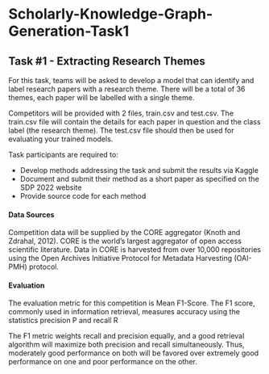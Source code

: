 # Scholarly-Knowledge-Graph-Generation-Task1

## Task #1 - Extracting Research Themes

For this task, teams will be asked to develop a model that can identify and label research papers with a research theme. There will be a total of 36 themes, each paper will be labelled with a single theme.

Competitors will be provided with 2 files, train.csv and test.csv. The train.csv file will contain the details for each paper in question and the class label (the research theme). The test.csv file should then be used for evaluating your trained models.

Task participants are required to:

- Develop methods addressing the task and submit the results via Kaggle
- Document and submit their method as a short paper as specified on the SDP 2022 website
- Provide source code for each method

#### Data Sources

Competition data will be supplied by the CORE aggregator (Knoth and Zdrahal, 2012).
CORE is the world’s largest aggregator of open access scientific literature. Data in CORE is harvested from over 10,000 repositories using the Open Archives Initiative Protocol for Metadata Harvesting (OAI-PMH) protocol. 

#### Evaluation

The evaluation metric for this competition is Mean F1-Score. The F1 score, commonly used in information retrieval, measures accuracy using the statistics precision P and recall R

The F1 metric weights recall and precision equally, and a good retrieval algorithm will maximize both precision and recall simultaneously. Thus, moderately good performance on both will be favored over extremely good performance on one and poor performance on the other.
